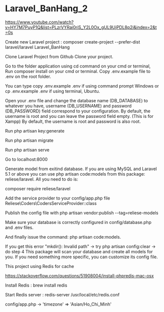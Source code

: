 # Laravel_BanHang_2
 https://www.youtube.com/watch?v=HY7M7PuyP1Q&list=PLzrVYRai0riS_Y2L0Ox_gUL9UjPDL8p2i&index=2&t=0s

Create new Laravel project : composer create-project --prefer-dist laravel/laravel Laravel_BanHang

Clone Laravel Project from Github Clone your project.

Go to the folder application using cd command on your cmd or terminal, Run composer install on your cmd or terminal. Copy .env.example file to .env on the root folder.

You can type copy .env.example .env if using command prompt Windows or cp .env.example .env if using terminal, Ubuntu.

Open your .env file and change the database name (DB_DATABASE) to whatever you have, username (DB_USERNAME) and password (DB_PASSWORD) field correspond to your configuration. By default, the username is root and you can leave the password field empty. (This is for Xampp) By default, the username is root and password is also root.

Run php artisan key:generate

Run php artisan migrate

Run php artisan serve

Go to localhost:8000

Generate model from exitind database. If you are using MySQL and Laravel 5.1 or above you can use php artisan code:models from this package: reliese/laravel. All you need to do is:

composer require reliese/laravel

Add the service provider to your config/app.php file Reliese\Coders\CodersServiceProvider::class

Publish the config file with php artisan vendor:publish --tag=reliese-models

Make sure your database is correctly configured in config/database.php and .env files.

And finally issue the command: php artisan code:models.

If you get this error "mkdir(): Invalid path" -> try php artisan config:clear -> do step 4 This package will scan your database and create all models for you. If you need something more specific, you can customize its config file.

This project using Redis for cache

https://stackoverflow.com/questions/51908004/install-phpredis-mac-osx

Install Redis : brew install redis

Start Redis server : redis-server /usr/local/etc/redis.conf

config/app.php -> 'timezone' => 'Asian/Ho_Chi_Minh'
